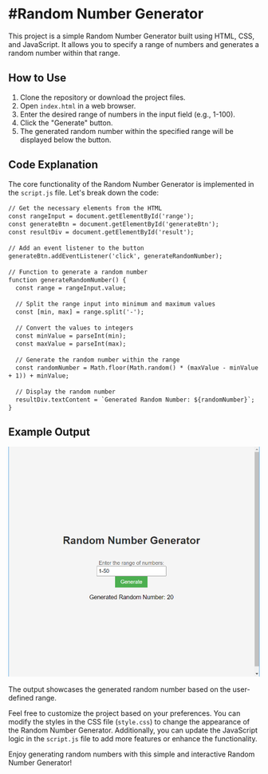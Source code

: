 #Random Number Generator
=======================

This project is a simple Random Number Generator built using HTML, CSS, and JavaScript. It allows you to specify a range of numbers and generates a random number within that range.

How to Use
----------

1.  Clone the repository or download the project files.
2.  Open `index.html` in a web browser.
3.  Enter the desired range of numbers in the input field (e.g., 1-100).
4.  Click the "Generate" button.
5.  The generated random number within the specified range will be displayed below the button.

Code Explanation
----------------

The core functionality of the Random Number Generator is implemented in the `script.js` file. Let's break down the code:

    // Get the necessary elements from the HTML
    const rangeInput = document.getElementById('range');
    const generateBtn = document.getElementById('generateBtn');
    const resultDiv = document.getElementById('result');
    
    // Add an event listener to the button
    generateBtn.addEventListener('click', generateRandomNumber);
    
    // Function to generate a random number
    function generateRandomNumber() {
      const range = rangeInput.value;
    
      // Split the range input into minimum and maximum values
      const [min, max] = range.split('-');
    
      // Convert the values to integers
      const minValue = parseInt(min);
      const maxValue = parseInt(max);
    
      // Generate the random number within the range
      const randomNumber = Math.floor(Math.random() * (maxValue - minValue + 1)) + minValue;
    
      // Display the random number
      resultDiv.textContent = `Generated Random Number: ${randomNumber}`;
    }

Example Output
--------------

![Output](output.png)

The output showcases the generated random number based on the user-defined range.

Feel free to customize the project based on your preferences. You can modify the styles in the CSS file (`style.css`) to change the appearance of the Random Number Generator. Additionally, you can update the JavaScript logic in the `script.js` file to add more features or enhance the functionality.

Enjoy generating random numbers with this simple and interactive Random Number Generator!
